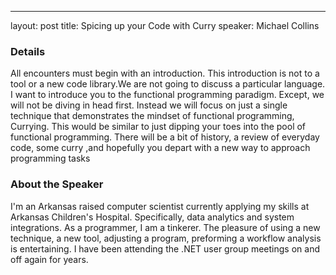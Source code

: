 ---
layout: post
title: Spicing up your Code with Curry
speaker: Michael Collins

### Details
All encounters must begin with an introduction. This introduction is not to a tool or a new code library.We are not going to discuss a particular language. I want to introduce you to the functional programming paradigm. Except, we will not be diving in head first. Instead we will focus on just a single technique that demonstrates the mindset of functional programming, Currying. This would be similar to just dipping your toes into the pool of functional programming. There will be a bit of history, a review of everyday code, some curry ,and hopefully you depart with a new way to approach programming tasks

### About the Speaker
I'm an Arkansas raised computer scientist currently applying my skills at Arkansas Children's Hospital. Specifically, data analytics and system integrations. As a programmer, I am a tinkerer. The pleasure of using a new technique, a new tool, adjusting a program, preforming a workflow analysis is entertaining.  I have been attending the .NET user group meetings on and off again for years.
